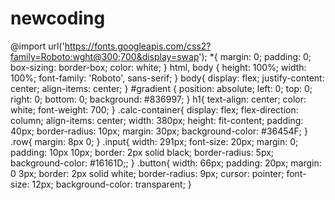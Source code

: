 # newcoding
@import url('https://fonts.googleapis.com/css2?family=Roboto:wght@300;700&display=swap');
*{
    margin: 0;
    padding: 0;
    box-sizing: border-box;
    color: white;
}
html, body {
  height: 100%;
  width: 100%;
  font-family: 'Roboto', sans-serif;
}
body{
    display: flex;
    justify-content: center;
    align-items: center;
}
#gradient {
    position: absolute;
    left: 0;
    top: 0;
    right: 0;
    bottom: 0;
    background: #836997;
}
h1{
    text-align: center;
    color: white;
    font-weight: 700;
}
.calc-container{
    display: flex;
    flex-direction: column;
    align-items: center;
    width: 380px;
    height: fit-content;
    padding: 40px;
    border-radius: 10px;
    margin: 30px;
    background-color: #36454F;
}
.row{
    margin: 8px 0;
}
.input{
    width: 291px;
    font-size: 20px;
    margin: 0;
    padding: 10px 10px;
    border: 2px solid black;
    border-radius: 5px;
    background-color: #16161D;;
}
.button{
    width: 66px;
    padding: 20px;
    margin: 0 3px;
    border: 2px solid white;
    border-radius: 9px;
    cursor: pointer;
    font-size: 12px;
    background-color: transparent;
}
